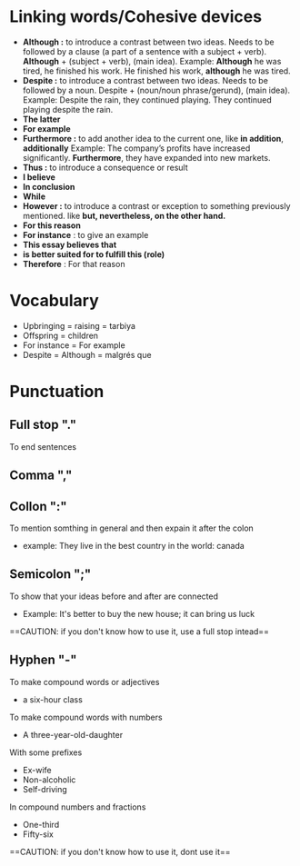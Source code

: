 # Linking words/Cohesive devices

- **Although :** to introduce a contrast between two ideas. Needs to be followed by a clause (a part of a sentence with a subject + verb). **Although** + (subject + verb), (main idea). 
  Example: **Although** he was tired, he finished his work.
  He finished his work, **although** he was tired.
- **Despite :** to introduce a contrast between two ideas. Needs to be followed by a noun. Despite + (noun/noun phrase/gerund), (main idea).
  Example: Despite the rain, they continued playing.
  They continued playing despite the rain.
- **The latter**
- **For example**
- **Furthermore :** to add another idea to the current one, like **in addition**, **additionally** 
  Example: The company’s profits have increased significantly. **Furthermore**, they have expanded into new markets.
- **Thus :** to introduce a consequence or result
- **I believe**
- **In conclusion**
- **While**
- **However :** to introduce a contrast or exception to something previously mentioned. like **but, nevertheless, on the other hand.**
- **For this reason**
- **For instance** : to give an example
- **This essay believes that**
- **is better suited for to fulfill this (role)**
- **Therefore** : For that reason
# Vocabulary

- Upbringing = raising = tarbiya
- Offspring = children 
- For instance = For example
- Despite = Although = malgrés que

# Punctuation

## Full stop "."
To end sentences

## Comma ","


## Collon ":"

To mention somthing in general and then expain it after the colon
- example: They live in the best country in the world: canada

## Semicolon ";"

To show that your ideas before and after are connected
- Example: It's better to buy the new house; it can bring us luck

==CAUTION: if you don't know how to use it, use a full stop intead==


## Hyphen "-"

To make compound words or adjectives
- a six-hour class

To make compound words with numbers
- A three-year-old-daughter

With some prefixes
- Ex-wife
- Non-alcoholic
- Self-driving

In compound numbers and fractions
- One-third
- Fifty-six

==CAUTION: if you don't know how to use it, dont use it==